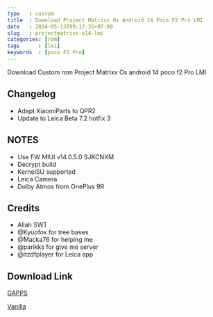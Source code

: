 ```yaml
---
type   : cusrom
title  : Download Project Matrixx Os Android 14 Poco F2 Pro LMI
date   : 2024-05-13T09:17:35+07:00
slug   : projectmatrixx-a14-lmi
categories: [rom]
tags      : [lmi]
keywords  : [poco F2 Pro]
---
```


Download Custom rom Project Matrixx Os android 14 poco f2 Pro LMI

## Changelog
- Adapt XiaomiParts to QPR2
- Update to Leica Beta 7.2 hotfix 3

## NOTES
- Use FW MIUI v14.0.5.0 SJKCNXM
- Decrypt build
- KernelSU supported
- Leica Camera
- Dolby Atmos from OnePlus 9R


## Credits
- Allah SWT
- @Kyuofox for tree bases
- @Macka76 for helping me
- @parikks for give me server
- @itzdfplayer for Leica app


## Download Link
[GAPPS](https://sourceforge.net/projects/zendroidbuild/files/Android_14/Matrixx-v10.4.2-Unofficial-lmi-Gapps-20240418.zip/download)

[Vanilla](https://sourceforge.net/projects/zendroidbuild/files/Android_14/Matrixx-v10.4.2-Unofficial-lmi-Vanilla-20240418.zip/download)
